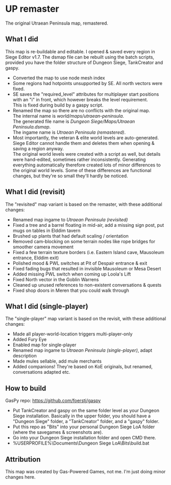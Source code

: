 # UP remaster

The original Utraean Peninsula map, remastered.

## What I did

This map is re-buildable and editable. I opened & saved every region in Siege Editor v1.7. The dsmap file can be rebuilt using the batch scripts, provided you have the folder structure of Dungeon Siege, TankCreator and gaspy.
- Converted the map to use node mesh index
- Some regions had hotpoints unsupported by SE. All north vectors were fixed.
- SE saves the "required_level" attributes for multiplayer start positions with an "i" in front, which however breaks the level requirement.\
  This is fixed during build by a gaspy script.
- Renamed the map so there are no conflicts with the original map.\
  The internal name is *world/maps/utraean-peninsula*.\
  The generated file name is *Dungeon Siege/Maps/Utraean Peninsula.dsmap*.\
  The ingame name is *Utraean Peninsula (remastered)*.
- Most importantly, the veteran & elite world levels are auto-generated. Siege Editor cannot handle them and deletes them when opening & saving a region anyway.\
  The original world levels were created with a script as well, but details were hand-edited, sometimes rather inconsistently. Generating everything automatically therefore created lots of minor differences to the original world levels. Some of these differences are functional changes, but they're so small they'll hardly be noticed.

## What I did (revisit)

The "revisited" map variant is based on the remaster, with these additional changes:
- Renamed map ingame to *Utraean Peninsula (revisited)*
- Fixed a tree and a barrel floating in mid-air, add a missing sign post, put mugs on tables in Elddim tavern
- Brushed up plants that had default scaling / orientation
- Removed cam-blocking on some terrain nodes like rope bridges for smoother camera movement
- Fixed a few terrain texture borders (i.e. Eastern Island cave, Mausoleum entrance, Elddim exit)
- Polished mood & PWL switches at Pit of Despair entrance & exit
- Fixed fading bugs that resulted in invisible Mausoleum or Mesa Desert
- Added missing PWL switch when coming up Loola's Lift
- Fixed North vector in the Goblin Warrens
- Cleaned up unused references to non-existent conversations & quests
- Fixed shop doors in Meren that you could walk through

## What I did (single-player)

The "single-player" map variant is based on the revisit, with these additional changes:
- Made all player-world-location triggers multi-player-only
- Added Fury Eye
- Enabled map for single-player
- Renamed map ingame to *Utraean Peninsula (single-player)*, adapt description
- Made mules sellable, add mule merchants
- Added companions! They're based on KoE originals, but renamed, conversations adapted etc.

## How to build

GasPy repo: https://github.com/foerstj/gaspy

- Put TankCreator and gaspy on the same folder level as your Dungeon Siege installation. Basically in the upper folder, you should have a "Dungeon Siege" folder, a "TankCreator" folder, and a "gaspy" folder.
- Put this repo as "Bits" into your personal Dungeon Siege LoA folder (where the savegames & screenshots are).
- Go into your Dungeon Siege installation folder and open CMD there.
- %USERPROFILE%\Documents\Dungeon Siege LoA\Bits\build.bat

## Attribution

This map was created by Gas-Powered Games, not me. I'm just doing minor changes here.
